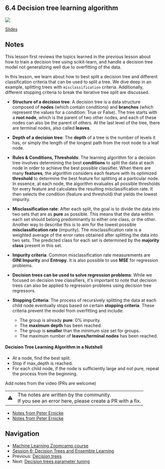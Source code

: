 ## 6.4 Decision tree learning algorithm

<a href="https://www.youtube.com/watch?v=XODz6LwKY7g&list=PL3MmuxUbc_hIhxl5Ji8t4O6lPAOpHaCLR"><img src="images/thumbnail-6-04.jpg"></a>

[Slides](https://www.slideshare.net/AlexeyGrigorev/ml-zoomcamp-6-decision-trees-and-ensemble-learning)


## Notes

This lesson first reviews the topics learned in the previous lesson about how to train a decision tree using scikit-learn, and handle a decision tree model not generalizing well due to overfitting of the data. 

In this lesson, we learn about how to best split a decision tree and different classification criteria that can be used to split a tree. We dive deep in an example, splitting trees with `misclassification` criteria. Additionally, different stopping criteria to break the iterative tree split are discussed.     

* **Structure of a decision tree**: A decision tree is a data structure 
composed of **nodes** (which contain conditions) and **branches** (which represent the values for a condition: True or False).  The tree starts with a **root node**, which is the parent of two other nodes, and each of these nodes can also be the parent of others. At the last level of the tree, there are terminal nodes, also called **leaves**.

* **Depth of a decision tree**: The **depth** of a tree is the number of levels it has, or simply the length of the longest path from the root node to a leaf node.
  
* **Rules & Conditions, Thresholds**: The learning algorithm for a decision tree involves determining the best **conditions** to split the data at each node in order to achieve the best possible classifier. When there are many **features**, the algorithm considers each feature with its optimized **threshold** to determine the best feature for splitting at a particular node. In essence, at each node, the algorithm evaluates all possible thresholds for every feature and calculates the resulting misclassification rate. It then selects the condition
(feature and threshold) that yields the lowest impurity.

* **Misclassification rate**: After each split, the goal is to divide the data into two sets that are as **pure** as possible. This means that the data within each set should belong predominantly to either one class, or the other. Another way to describe this is to aim for the lowest possible **misclassification rate** (impurity). The misclassification rate is a weighted average of the error rates obtained after splitting the data into two sets.  The predicted class for each set is determined by the **majority class** present in this set.

* **Impurity criteria**: Common misclassification rate measurements are **GINI Impurity** and **Entropy**. It is also possible to use **MSE** for regression problems.
  
* **Decision trees can be used to solve regression problems**: While we focused on decision tree classifiers, it's important to note that decision trees can also be applied to regression problems using decision tree regressors.

* **Stopping Criteria**: The process of recursively splitting the data at each child node eventually stops based on certain **stopping criteria**. These criteria prevent the model from overfitting and include:

    *   The group is already **pure**: 0% impurity.
    *   The **maximum depth** has been reached.
    *   The group is **smaller** than the minimum size set for groups.
    *   The maximum number of **leaves/terminal nodes** has been reached.

#### Decision Tree Learning Algorithm in a Nutshell

*   At a node, find the best split.
*   Stop if max\_depth is reached.
*   For each child node, if the node is sufficiently large and not pure, repeat the process from the beginning.

Add notes from the video (PRs are welcome)

<table>
   <tr>
      <td>⚠️</td>
      <td>
         The notes are written by the community. <br>
         If you see an error here, please create a PR with a fix.
      </td>
   </tr>
</table>

* [Notes from Peter Ernicke](https://knowmledge.com/2023/10/21/ml-zoomcamp-2023-decision-trees-and-ensemble-learning-part-6/)
* [Notes from Peter Ernicke](https://knowmledge.com/2023/10/22/ml-zoomcamp-2023-decision-trees-and-ensemble-learning-part-7/)

## Navigation

* [Machine Learning Zoomcamp course](../)
* [Session 6: Decision Trees and Ensemble Learning](./)
* Previous: [Decision trees](03-decision-trees.md)
* Next: [Decision trees parameter tuning](05-decision-tree-tuning.md)
